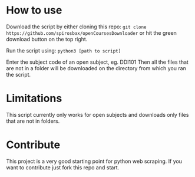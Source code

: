 # How to use
Download the script by either cloning this repo:
`git clone https://github.com/spirosbax/openCoursesDownloader`
or hit the green download button on the top right.

Run the script using:
`python3 [path to script]`

Enter the subject code of an open subject, eg. DDI101
Then all the files that are not in a folder will be downloaded on the directory from which you ran the script.

# Limitations
This script currently only works for open subjects and downloads only files that are not in folders.

# Contribute
This project is a very good starting point for python web scraping.
If you want to contribute just fork this repo and start.
